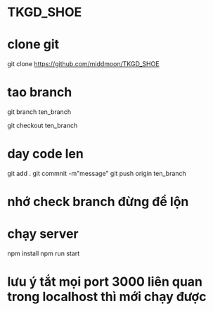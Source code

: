 # TKGD_SHOE

# clone git
git clone https://github.com/middmoon/TKGD_SHOE


# tao branch
git branch ten_branch

git checkout ten_branch


# day code len
git add .
git commnit -m"message"
git push origin ten_branch

# nhớ check branch đừng để lộn

# chạy server
npm install
npm run start

# lưu ý tắt mọi port 3000 liên quan trong localhost thì mới chạy được


